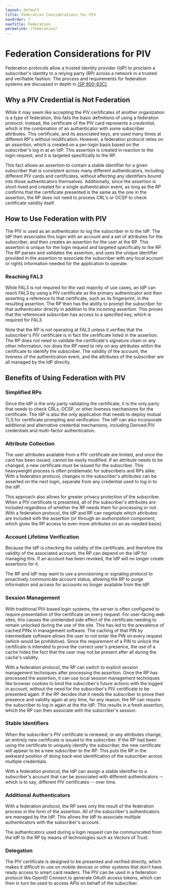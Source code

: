 ```yaml
---
layout: default
title: Federation Considerations for PIV
navOrder: 7
navTitle: Federation
permalink: /federation/
---
```


# Federation Considerations for PIV

Federation protocols allow a trusted identity provider (IdP) to proclaim a subscriber's identity to a relying party (RP) across a network in a trusted and verifiable fashion. The process and requirements for federation systems are discussed in depth in [[SP 800-63C]](#ref-sp-800-63c). 

## Why a PIV Credential is Not Federation




While it may seem like accepting the PIV certificates of another organization is a type of federation, this fails the basic definitions of using a federation protocol. Instead, the certificate of the PIV card represents a _credential_, which is the combination of an authenticator with some subscriber attributes. This certificate, and its associated keys, are used many times at different RP's without modification. However, a federation protocol relies on an _assertion_, which is created on a per-login basis based on the subscriber's log in at an IdP. This assertion is created in reaction to the login request, and it is targeted specifically to the RP. 

This fact allows an assertion to contain a stable identifier for a given subscriber that is consistent across many different authenticators, including different PIV cards and certificates, without affecting any identifiers bound into those authenticators themselves. Additionally, since the assertion is short-lived and created for a single authentication event, as long as the RP confirms that the certificate presented is the same as the one in the assertion, the RP does not need to process CRL's or OCSP to check certificate validity itself. 

## How to Use Federation with PIV

The PIV is used as an authenticator to log the subscriber in to the IdP. The IdP then associates this login with an account and a set of attributes for the subscriber, and then creates an assertion for the user at the RP. This assertion is unique for the login request and targeted specifically to the RP. The RP parses and validates the assertion, and uses the unique identifier provided in the assertion to associate the subscriber with any local account or rights information needed for the application to operate. 

### Reaching FAL3

While FAL3 is not required for the vast majority of use cases, an IdP can reach FAL3 by using a PIV certificate as the primary authenticator and then asserting a reference to that certificate, such as its fingerprint, in the resulting assertion. The RP then has the ability to prompt the subscriber for that authenticator directly in addition to the incoming assertion. This proves that the referenced subscriber has access to a specified key, which is required for FAL3.

Note that the RP is not operating at FAL3 unless it verifies that the subscriber's PIV certificate is in fact the certificate listed in the assertion. The RP does not need to validate the certificate's signature chain or any other information, nor does the RP need to rely on any attributes within the certificate to identify the subscriber. The validity of the account, the liveness of the authentication event, and the attributes of the subscriber are all managed by the IdP directly.

## Benefits of Using Federation with PIV

### Simplified RPs

Since the IdP is the only party validating the certificate, it is the only party that needs to check CRLs, OCSP, or other liveness mechanisms for the certificate. The IdP is also the only application that needs to deploy mutual TLS for certificate prompting and verification. The IdP can also incorporate additional and alternative credential mechanisms, including Derived PIV credentials and multi-factor authentication. 

### Attribute Collection

The user attributes available from a PIV certificate are limited, and once the card has been issued, cannot be easily modified. If an attribute needs to be changed, a new certificate must be issued for the subscriber. This heavyweight process is often problematic for subscribers and RPs alike. With a federation protocol, changes in the subscriber's attributes can be asserted on the next login, separate from any credential used to log in to the IdP. 

This approach also allows for greater privacy protection of the subscriber. When a PIV certificate is presented, all of the subscriber's attributes are included regardless of whether the RP needs them for processing or not. With a federation protocol, the IdP and RP can negotiate which attributes are included with the assertion (or through an _authorization component_, which gives the RP access to even more attributes on an as-needed basis). 

### Account Lifetime Verification

Because the IdP is checking the validity of the certificate, and therefore the validity of the associated account, the RP can depend on the IdP for managing this. If an account has been revoked, the IdP will no longer create assertions for it. 

The RP and IdP may want to use a provisioning or signaling protocol to proactively communicate account status, allowing the RP to purge information and access for accounts no longer available from the IdP. 

### Session Management

With traditional PIV-based login systems, the server is often configured to require presentation of the certificate on every request. For user-facing web sites, this causes the unintended side effect of the certificate needing to remain unlocked during the use of the site. This has led to the prevalence of cached PINs in management software. The caching of that PIN by intermediate software allows the user to not enter the PIN on every request (which would be prohibitive). Since the requirement of a PIN to unlock the certificate is intended to prove the correct user's presence, the use of a cache hides the fact that the user may not be present after all during the cache's validity. 

With a federation protocol, the RP can switch to explicit session management techniques after processing the assertion. Once the RP has processed the assertion, it can use local session management techniques like browser cookies to bind the subscriber's future actions with the logged in account, without the need for the subscriber's PIV certificate to be presented again. If the RP decides that it needs the subscriber to prove their presence and validity again at any time, for any reason, the RP can require the subscriber to log in again at the the IdP. This results in a fresh assertion, which the RP can then associate with the subscriber's session. 

### Stable Identifiers

When the subscriber's PIV certificate is renewed, or any attributes change, an entirely new certificate is issued to the subscriber. If the RP had been using the certificate to uniquely identify the subscriber, the new certificate will appear to be a new subscriber to the RP. This puts the RP in the awkward position of doing back-end identification of the subscriber across multiple credentials. 

With a federation protocol, the IdP can assign a stable identifier to a subscriber's account that can be associated with different authenticators -- which is to say, different PIV certificates -- over time. 

### Additional Authenticators

With a federation protocol, the RP sees only the result of the federation process in the form of the assertion. All of the subscriber's authenticators are managed by the IdP. This allows the IdP to associate multiple authenticators with the subscriber's account. 

The authenticators used during a login request can be communicated from the IdP to the RP by means of technologies such as Vectors of Trust. 

### Delegation

The PIV certificate is designed to be presented and verified directly, which makes it difficult to use on mobile devices or other systems that don't have ready access to smart card readers. The PIV can be used in a federation protocol like OpenID Connect to generate OAuth access tokens, which can then in turn be used to access APIs on behalf of the subscriber.